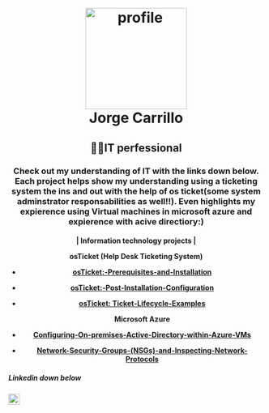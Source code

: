 <h1 align="center">
  <br>
  <a href="https://linktr.ee/jorge.004"><img src="https://i.postimg.cc/V6r4XybQ/2022-10-28.png" alt="profile" width="200"></a>
  <br>
	Jorge Carrillo
	
  <br>
</h1>

  <h2 align="center">
👨‍💻IT perfessional</h2>

  <h3 align="center">Check out my understanding of IT with  the links down below. Each project helps show my understanding using a ticketing system the ins and out with the help of os ticket(some system adminstrator responsabilities as well!!). Even highlights my expierence using Virtual machines in microsoft azure and expierence with acive directiory:) </h3>

   <h4 align="center">
  | Information technology projects |</4>

<p align="center">

osTicket (Help Desk Ticketing System)
- <a href="https://github.com/jorge-car/osticket-prereqs">osTicket:-Prerequisites-and-Installation</a> 
- <a href="https://github.com/jorge-car/post-install-config">osTicket:-Post-Installation-Configuration</a>
- <a href="https://github.com/jorge-car/ticket-lifecycle">osTicket: Ticket-Lifecycle-Examples</a> 
	
	<b>Microsoft Azure</b>
- <a href="https://github.com/jorge-car/configure-ad">Configuring-On-premises-Active-Directory-within-Azure-VMs</a> 
-  <a href="https://github.com/jorge-car/azure-network-protocols">Network-Security-Groups-(NSGs)-and-Inspecting-Network-Protocols</a> 
	
</p>



<h5>Linkedin down below </h5>

[<img align="left" alt="Josh | LinkedIn" width="22px" src="https://cdn.jsdelivr.net/npm/simple-icons@v3/icons/linkedin.svg" />][linkedin]



[linkedin]: https://linkedin.com/in/Josh


